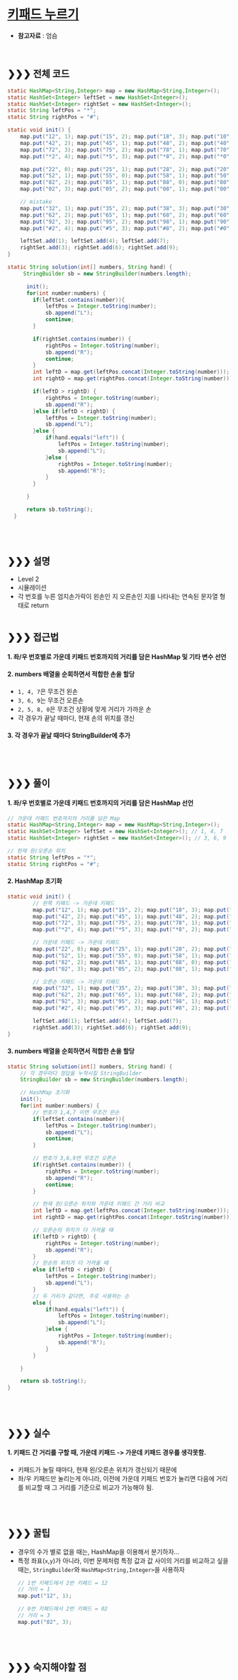 # [키패드 누르기](https://programmers.co.kr/learn/courses/30/lessons/67256)
* **참고자료** : 엄슴

<br>

## &#10095;&#10095;&#10095; 전체 코드
```java
static HashMap<String,Integer> map = new HashMap<String,Integer>();
static HashSet<Integer> leftSet = new HashSet<Integer>();
static HashSet<Integer> rightSet = new HashSet<Integer>();
static String leftPos = "*";
static String rightPos = "#";

static void init() {
	map.put("12", 1); map.put("15", 2); map.put("18", 3); map.put("10", 4);
	map.put("42", 2); map.put("45", 1); map.put("48", 2); map.put("40", 3);
	map.put("72", 3); map.put("75", 2); map.put("78", 1); map.put("70", 2);
	map.put("*2", 4); map.put("*5", 3); map.put("*8", 2); map.put("*0", 1);

	map.put("22", 0); map.put("25", 1); map.put("28", 2); map.put("20", 3);
	map.put("52", 1); map.put("55", 0); map.put("58", 1); map.put("50", 2);
	map.put("82", 2); map.put("85", 1); map.put("88", 0); map.put("80", 1);
	map.put("02", 3); map.put("05", 2); map.put("08", 1); map.put("00", 0);

	// mistake
	map.put("32", 1); map.put("35", 2); map.put("38", 3); map.put("30", 4);
	map.put("62", 2); map.put("65", 1); map.put("68", 2); map.put("60", 3);
	map.put("92", 3); map.put("95", 2); map.put("98", 1); map.put("90", 2);
	map.put("#2", 4); map.put("#5", 3); map.put("#8", 2); map.put("#0", 1);

	leftSet.add(1); leftSet.add(4); leftSet.add(7);
	rightSet.add(3); rightSet.add(6); rightSet.add(9);
}

static String solution(int[] numbers, String hand) {
     StringBuilder sb = new StringBuilder(numbers.length);

      init();
      for(int number:numbers) {
      	if(leftSet.contains(number)){
      		leftPos = Integer.toString(number);
      		sb.append("L");
      		continue;
      	}

      	if(rightSet.contains(number)) {
      		rightPos = Integer.toString(number);
      		sb.append("R");
      		continue;
      	}
      	int leftD = map.get(leftPos.concat(Integer.toString(number)));
      	int rightD = map.get(rightPos.concat(Integer.toString(number)));

      	if(leftD > rightD) {
      		rightPos = Integer.toString(number);
      		sb.append("R");
      	}else if(leftD < rightD) {
      		leftPos = Integer.toString(number);
      		sb.append("L");
      	}else {
      		if(hand.equals("left")) {
      			leftPos = Integer.toString(number);
          		sb.append("L");
      		}else {
      			rightPos = Integer.toString(number);
          		sb.append("R");
      		}
      	}

      }

      return sb.toString();
  }
```
<br><br>

## &#10095;&#10095;&#10095; 설명
* Level 2
* 시뮬레이션
* 각 번호를 누른 엄지손가락이 왼손인 지 오른손인 지를 나타내는 연속된 문자열 형태로 return
<br><br>


## &#10095;&#10095;&#10095; 접근법   
#### 1. 좌/우 번호별로 가운데 키패드 번호까지의 거리를 담은 HashMap 및 기타 변수 선언
#### 2. numbers 배열을 순회하면서 적합한 손을 할당
* `1, 4, 7`은 무조건 왼손
* `3, 6, 9`는 무조건 오른손
* `2, 5, 8, 0`은 무조건 상황에 맞게 거리가 가까운 손
* 각 경우가 끝날 때마다, 현재 손의 위치를 갱신
#### 3. 각 경우가 끝날 때마다 StringBuilder에 추가

<br><br>


## &#10095;&#10095;&#10095; 풀이
#### 1. 좌/우 번호별로 가운데 키패드 번호까지의 거리를 담은 HashMap 선언
```java
// 가운데 키패드 번호까지의 거리를 담은 Map
static HashMap<String,Integer> map = new HashMap<String,Integer>();
static HashSet<Integer> leftSet = new HashSet<Integer>(); // 1, 4, 7
static HashSet<Integer> rightSet = new HashSet<Integer>(); // 3, 6, 9

// 현재 왼/오른손 위치
static String leftPos = "*";
static String rightPos = "#";
```

#### 2. HashMap 초기화
```java
static void init() {
        // 왼쪽 키패드 -> 가운데 키패드
      	map.put("12", 1); map.put("15", 2); map.put("18", 3); map.put("10", 4);
      	map.put("42", 2); map.put("45", 1); map.put("48", 2); map.put("40", 3);
      	map.put("72", 3); map.put("75", 2); map.put("78", 1); map.put("70", 2);
      	map.put("*2", 4); map.put("*5", 3); map.put("*8", 2); map.put("*0", 1);

        // 가운데 키패드 -> 가운데 키패드
      	map.put("22", 0); map.put("25", 1); map.put("28", 2); map.put("20", 3);
      	map.put("52", 1); map.put("55", 0); map.put("58", 1); map.put("50", 2);
      	map.put("82", 2); map.put("85", 1); map.put("88", 0); map.put("80", 1);
      	map.put("02", 3); map.put("05", 2); map.put("08", 1); map.put("00", 0);

      	// 오른손 키패드 -> 가운데 키패드
      	map.put("32", 1); map.put("35", 2); map.put("38", 3); map.put("30", 4);
      	map.put("62", 2); map.put("65", 1); map.put("68", 2); map.put("60", 3);
      	map.put("92", 3); map.put("95", 2); map.put("98", 1); map.put("90", 2);
      	map.put("#2", 4); map.put("#5", 3); map.put("#8", 2); map.put("#0", 1);

      	leftSet.add(1); leftSet.add(4); leftSet.add(7);
      	rightSet.add(3); rightSet.add(6); rightSet.add(9);
}
```

#### 3. numbers 배열을 순회하면서 적합한 손을 할당
```java
static String solution(int[] numbers, String hand) {
    // 각 경우마다 정답을 누적시킬 StringBuilder
    StringBuilder sb = new StringBuilder(numbers.length);

    // HashMap 초기화
    init();
    for(int number:numbers) {
        // 번호가 1,4,7 이면 무조건 왼손
      	if(leftSet.contains(number)){
      		leftPos = Integer.toString(number);
      		sb.append("L");
      		continue;
      	}

        // 번호가 3,6,9면 무조건 오른손
      	if(rightSet.contains(number)) {
      		rightPos = Integer.toString(number);
      		sb.append("R");
      		continue;
      	}

        // 현재 왼/오른손 위치와 가운데 키패드 간 거리 비교
      	int leftD = map.get(leftPos.concat(Integer.toString(number)));
      	int rightD = map.get(rightPos.concat(Integer.toString(number)));

        // 오른손의 위치가 더 가까울 때
      	if(leftD > rightD) {
      		rightPos = Integer.toString(number);
      		sb.append("R");
      	}
        // 왼손의 위치가 더 가까울 때
        else if(leftD < rightD) {
      		leftPos = Integer.toString(number);
      		sb.append("L");
      	}
        // 두 거리가 같다면, 주로 사용하는 손
        else {
      		if(hand.equals("left")) {
      			leftPos = Integer.toString(number);
          		sb.append("L");
      		}else {
      			rightPos = Integer.toString(number);
          		sb.append("R");
      		}
      	}

    }

    return sb.toString();
}
```

<br><br>

## &#10095;&#10095;&#10095; 실수
#### 1. 키패드 간 거리를 구할 때, 가운데 키패드 -> 가운데 키패드 경우를 생각못함.
* 키패드가 눌릴 때마다, 현재 왼/오른손 위치가 갱신되기 때문에
* 좌/우 키패드만 눌리는게 아니라, 이전에 가운데 키패드 번호가 눌리면 다음에 거리를 비교할 때 그 거리를 기준으로 비교가 가능해야 됨.

<br><br>


## &#10095;&#10095;&#10095; 꿀팁
* 경우의 수가 별로 없을 때는, HashMap을 이용해서 분기하자...
* 특정 좌표(`x`,`y`)가 아니라, 이번 문제처럼 특정 값과 값 사이의 거리를 비교하고 싶을 때는, `StringBuilder`와 `HashMap<String,Integer>`을 사용하자
  ```java
  // 1번 키패드에서 2번 키패드 = 12
  // 거리 = 1
  map.put("12", 1);

  // 0번 키패드에서 2번 키패드 = 02
  // 거리 = 3
  map.put("02", 3);
  ```

<br><br>

## &#10095;&#10095;&#10095; 숙지해야할 점

<br><br>
